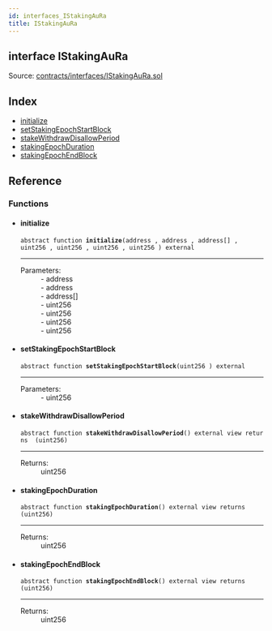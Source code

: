 ```yaml
---
id: interfaces_IStakingAuRa
title: IStakingAuRa
---
```


<div class="contract-doc"><div class="contract"><h2 class="contract-header"><span class="contract-kind">interface</span> IStakingAuRa</h2><div class="source">Source: <a href="https://github.com/poanetwork/posdao-contracts/blob/v0.1.0/contracts/interfaces/IStakingAuRa.sol" target="_blank">contracts/interfaces/IStakingAuRa.sol</a></div></div><div class="index"><h2>Index</h2><ul><li><a href="interfaces_IStakingAuRa.html#initialize">initialize</a></li><li><a href="interfaces_IStakingAuRa.html#setStakingEpochStartBlock">setStakingEpochStartBlock</a></li><li><a href="interfaces_IStakingAuRa.html#stakeWithdrawDisallowPeriod">stakeWithdrawDisallowPeriod</a></li><li><a href="interfaces_IStakingAuRa.html#stakingEpochDuration">stakingEpochDuration</a></li><li><a href="interfaces_IStakingAuRa.html#stakingEpochEndBlock">stakingEpochEndBlock</a></li></ul></div><div class="reference"><h2>Reference</h2><div class="functions"><h3>Functions</h3><ul><li><div class="item function"><span id="initialize" class="anchor-marker"></span><h4 class="name">initialize</h4><div class="body"><code class="signature"><span>abstract </span>function <strong>initialize</strong><span>(address , address , address[] , uint256 , uint256 , uint256 , uint256 ) </span><span>external </span></code><hr/><dl><dt><span class="label-parameters">Parameters:</span></dt><dd><div><code></code> - address</div><div><code></code> - address</div><div><code></code> - address[]</div><div><code></code> - uint256</div><div><code></code> - uint256</div><div><code></code> - uint256</div><div><code></code> - uint256</div></dd></dl></div></div></li><li><div class="item function"><span id="setStakingEpochStartBlock" class="anchor-marker"></span><h4 class="name">setStakingEpochStartBlock</h4><div class="body"><code class="signature"><span>abstract </span>function <strong>setStakingEpochStartBlock</strong><span>(uint256 ) </span><span>external </span></code><hr/><dl><dt><span class="label-parameters">Parameters:</span></dt><dd><div><code></code> - uint256</div></dd></dl></div></div></li><li><div class="item function"><span id="stakeWithdrawDisallowPeriod" class="anchor-marker"></span><h4 class="name">stakeWithdrawDisallowPeriod</h4><div class="body"><code class="signature"><span>abstract </span>function <strong>stakeWithdrawDisallowPeriod</strong><span>() </span><span>external </span><span>view </span><span>returns  (uint256) </span></code><hr/><dl><dt><span class="label-return">Returns:</span></dt><dd>uint256</dd></dl></div></div></li><li><div class="item function"><span id="stakingEpochDuration" class="anchor-marker"></span><h4 class="name">stakingEpochDuration</h4><div class="body"><code class="signature"><span>abstract </span>function <strong>stakingEpochDuration</strong><span>() </span><span>external </span><span>view </span><span>returns  (uint256) </span></code><hr/><dl><dt><span class="label-return">Returns:</span></dt><dd>uint256</dd></dl></div></div></li><li><div class="item function"><span id="stakingEpochEndBlock" class="anchor-marker"></span><h4 class="name">stakingEpochEndBlock</h4><div class="body"><code class="signature"><span>abstract </span>function <strong>stakingEpochEndBlock</strong><span>() </span><span>external </span><span>view </span><span>returns  (uint256) </span></code><hr/><dl><dt><span class="label-return">Returns:</span></dt><dd>uint256</dd></dl></div></div></li></ul></div></div></div>

